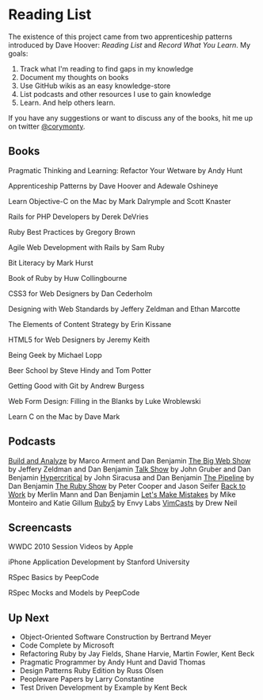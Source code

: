 # Reading List

The existence of this project came from two apprenticeship patterns introduced by Dave Hoover: _Reading List_ and _Record What You Learn_. My goals:

1. Track what I'm reading to find gaps in my knowledge
2. Document my thoughts on books
3. Use GitHub wikis as an easy knowledge-store
4. List podcasts and other resources I use to gain knowledge
5. Learn. And help others learn.

If you have any suggestions or want to discuss any of the books, hit me up on twitter [@corymonty][1].

[1]: http://www.twitter.com/corymonty "You should follow me on twitter"


## Books

Pragmatic Thinking and Learning: Refactor Your Wetware by Andy Hunt

Apprenticeship Patterns by Dave Hoover and Adewale Oshineye

Learn Objective-C on the Mac by Mark Dalrymple and Scott Knaster

Rails for PHP Developers by Derek DeVries

Ruby Best Practices by Gregory Brown

Agile Web Development with Rails by Sam Ruby

Bit Literacy by Mark Hurst

Book of Ruby by Huw Collingbourne

CSS3 for Web Designers by Dan Cederholm

Designing with Web Standards by Jeffery Zeldman and Ethan Marcotte

The Elements of Content Strategy by Erin Kissane

HTML5 for Web Designers by Jeremy Keith

Being Geek by Michael Lopp

Beer School by Steve Hindy and Tom Potter

Getting Good with Git by Andrew Burgess

Web Form Design: Filling in the Blanks by Luke Wroblewski

Learn C on the Mac by Dave Mark

## Podcasts

[Build and Analyze][1] by Marco Arment and Dan Benjamin
[The Big Web Show][2] by Jeffery Zeldman and Dan Benjamin
[Talk Show][3] by John Gruber and Dan Benjamin
[Hypercritical][4] by John Siracusa and Dan Benjamin
[The Pipeline][5] by Dan Benjamin
[The Ruby Show][6] by Peter Cooper and Jason Seifer
[Back to Work][7] by Merlin Mann and Dan Benjamin
[Let's Make Mistakes][8] by Mike Monteiro and Katie Gillum
[Ruby5][9] by Envy Labs
[VimCasts][10] by Drew Neil

[1]: http://5by5.tv/buildanalyze
[2]: http://5by5.tv/bigwebshow
[3]: http://5by5.tv/talkshow
[4]: http://5by5.tv/hypercritical
[5]: http://5by5.tv/pipeline
[6]: http://rubyshow.com/
[7]: http://5by5.tv/b2w
[8]: http://5by5.tv/mistakes
[9]: http://ruby5.envylabs.com/
[10]: http://vimcasts.org/

## Screencasts

WWDC 2010 Session Videos by Apple

iPhone Application Development by Stanford University

RSpec Basics by PeepCode

RSpec Mocks and Models by PeepCode

## Up Next

* Object-Oriented Software Construction by Bertrand Meyer
* Code Complete by Microsoft
* Refactoring Ruby by Jay Fields, Shane Harvie, Martin Fowler, Kent Beck
* Pragmatic Programmer by Andy Hunt and David Thomas
* Design Patterns Ruby Edition by Russ Olsen
* Peopleware Papers by Larry Constantine
* Test Driven Development by Example by Kent Beck
